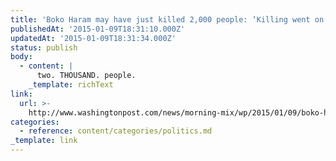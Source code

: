 ```yaml
---
title: 'Boko Haram may have just killed 2,000 people: ‘Killing went on and on and on’'
publishedAt: '2015-01-09T18:31:10.000Z'
updatedAt: '2015-01-09T18:31:34.000Z'
status: publish
body:
  - content: |
      two. THOUSAND. people.
    _template: richText
link:
  url: >-
    http://www.washingtonpost.com/news/morning-mix/wp/2015/01/09/boko-haram-may-have-killed-2000-people-in-one-attack/
categories:
  - reference: content/categories/politics.md
_template: link
---
```



